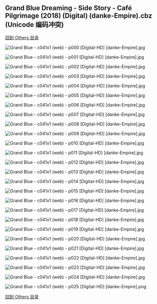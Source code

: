 ## Grand Blue Dreaming - Side Story - Café Pilgrimage (2018) (Digital) (danke-Empire).cbz (Unicode 编码冲突)


[回到 Others 目录](https://github.com/alicewish/markdown/blob/master/series/Others.md)


![Grand Blue - c041x1 (web) - p000 [Digital-HD] [danke-Empire].jpg](http://wx1.sinaimg.cn/large/6a9fdecagy1fpeokjx569j21kw2901ky.jpg)

![Grand Blue - c041x1 (web) - p001 [Digital-HD] [danke-Empire].jpg](http://wx1.sinaimg.cn/large/6a9fdecagy1fpeokre6ixj21kw290e81.jpg)

![Grand Blue - c041x1 (web) - p002 [Digital-HD] [danke-Empire].jpg](http://wx1.sinaimg.cn/large/6a9fdecagy1fpeokyomsjj21kw290x6p.jpg)

![Grand Blue - c041x1 (web) - p003 [Digital-HD] [danke-Empire].jpg](http://wx1.sinaimg.cn/large/6a9fdecagy1fpeol5k0tyj21kw2907wi.jpg)

![Grand Blue - c041x1 (web) - p004 [Digital-HD] [danke-Empire].jpg](http://wx1.sinaimg.cn/large/6a9fdecagy1fpeolcq71dj21kw290hdt.jpg)

![Grand Blue - c041x1 (web) - p005 [Digital-HD] [danke-Empire].jpg](http://wx1.sinaimg.cn/large/6a9fdecagy1fpeolh6rhqj21kw290b29.jpg)

![Grand Blue - c041x1 (web) - p006 [Digital-HD] [danke-Empire].jpg](http://wx1.sinaimg.cn/large/6a9fdecagy1fpeolnikj4j21kw290e81.jpg)

![Grand Blue - c041x1 (web) - p007 [Digital-HD] [danke-Empire].jpg](http://wx1.sinaimg.cn/large/6a9fdecagy1fpeolsvtklj21kw290b29.jpg)

![Grand Blue - c041x1 (web) - p008 [Digital-HD] [danke-Empire].jpg](http://wx1.sinaimg.cn/large/6a9fdecagy1fpeolz5c9pj21kw28ze81.jpg)

![Grand Blue - c041x1 (web) - p009 [Digital-HD] [danke-Empire].jpg](http://wx1.sinaimg.cn/large/6a9fdecagy1fpeom55m9ij21kw290b29.jpg)

![Grand Blue - c041x1 (web) - p010 [Digital-HD] [danke-Empire].jpg](http://wx1.sinaimg.cn/large/6a9fdecagy1fpeoma4w78j21kw2907wh.jpg)

![Grand Blue - c041x1 (web) - p011 [Digital-HD] [danke-Empire].jpg](http://wx1.sinaimg.cn/large/6a9fdecagy1fpeomgc7ahj21kw290e81.jpg)

![Grand Blue - c041x1 (web) - p012 [Digital-HD] [danke-Empire].jpg](http://wx1.sinaimg.cn/large/6a9fdecagy1fpeommsvjvj21kw290e81.jpg)

![Grand Blue - c041x1 (web) - p013 [Digital-HD] [danke-Empire].jpg](http://wx1.sinaimg.cn/large/6a9fdecagy1fpeomudzlpj21kw290kjl.jpg)

![Grand Blue - c041x1 (web) - p014 [Digital-HD] [danke-Empire].jpg](http://wx1.sinaimg.cn/large/6a9fdecagy1fpeon4afyqj21kw290x6p.jpg)

![Grand Blue - c041x1 (web) - p015 [Digital-HD] [danke-Empire].jpg](http://wx1.sinaimg.cn/large/6a9fdecagy1fpeonb1oq1j21kw290e81.jpg)

![Grand Blue - c041x1 (web) - p016 [Digital-HD] [danke-Empire].jpg](http://wx1.sinaimg.cn/large/6a9fdecagy1fpeonkr88uj21kw290x6p.jpg)

![Grand Blue - c041x1 (web) - p017 [Digital-HD] [danke-Empire].jpg](http://wx1.sinaimg.cn/large/6a9fdecagy1fpeonu40boj21kw290hdt.jpg)

![Grand Blue - c041x1 (web) - p018 [Digital-HD] [danke-Empire].jpg](http://wx1.sinaimg.cn/large/6a9fdecagy1fpeoo3vs27j21kw290u0x.jpg)

![Grand Blue - c041x1 (web) - p019 [Digital-HD] [danke-Empire].jpg](http://wx1.sinaimg.cn/large/6a9fdecagy1fpeoobg7jaj21kw290e81.jpg)

![Grand Blue - c041x1 (web) - p020 [Digital-HD] [danke-Empire].jpg](http://wx1.sinaimg.cn/large/6a9fdecagy1fpeoojkzn3j21kw290hdt.jpg)

![Grand Blue - c041x1 (web) - p021 [Digital-HD] [danke-Empire].jpg](http://wx1.sinaimg.cn/large/6a9fdecagy1fpeoooxy58j21kw2907wh.jpg)

![Grand Blue - c041x1 (web) - p022 [Digital-HD] [danke-Empire].jpg](http://wx1.sinaimg.cn/large/6a9fdecagy1fpeoozglznj21kw290x6p.jpg)

![Grand Blue - c041x1 (web) - p023 [Digital-HD] [danke-Empire].jpg](http://wx1.sinaimg.cn/large/6a9fdecagy1fpeop8j9qnj21kw290npd.jpg)

![Grand Blue - c041x1 (web) - p024 [Digital-HD] [danke-Empire].jpg](http://wx1.sinaimg.cn/large/6a9fdecagy1fpeoperl80j21kw290u0x.jpg)

![Grand Blue - c041x1 (web) - p025 [Digital-HD] [danke-Empire].png](http://wx1.sinaimg.cn/large/6a9fdecagy1fpeopgecd9j21kw2900rm.jpg)

[回到 Others 目录](https://github.com/alicewish/markdown/blob/master/series/Others.md)

